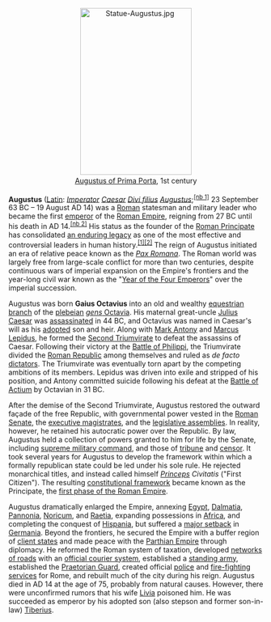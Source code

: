 <div style="text-align: center; margin: 25px 0 10px;"><a href="/wiki/File:Statue-Augustus.jpg" class="image"><img alt="Statue-Augustus.jpg" src="https://upload.wikimedia.org/wikipedia/commons/thumb/e/eb/Statue-Augustus.jpg/220px-Statue-Augustus.jpg" decoding="async" width="220" height="330" srcset="//upload.wikimedia.org/wikipedia/commons/thumb/e/eb/Statue-Augustus.jpg/330px-Statue-Augustus.jpg 1.5x, //upload.wikimedia.org/wikipedia/commons/thumb/e/eb/Statue-Augustus.jpg/440px-Statue-Augustus.jpg 2x" data-file-width="1500" data-file-height="2250"></a><div style="line-height:normal;padding-bottom:0.2em;padding-top:0.2em;"><a href="/wiki/Augustus_of_Prima_Porta" title="Augustus of Prima Porta">Augustus of Prima Porta</a>, 1st century</div></div>

[comment]: # 'breakpoint'

<p><b>Augustus</b> (<a href="/wiki/Latin_language" class="mw-redirect" title="Latin language">Latin</a>: <i lang="la"><a href="/wiki/Imperator" title="Imperator">Imperator</a> <a href="/wiki/Caesar_(title)" title="Caesar (title)">Caesar</a> <a href="/wiki/Divi_filius" title="Divi filius">Divi filius</a> <a href="/wiki/Augustus_(honorific)" class="mw-redirect" title="Augustus (honorific)">Augustus</a></i>;<sup id="cite_ref-1" class="reference"><a href="#cite_note-1">[nb 1]</a></sup> 23 September 63 BC – 19 August AD 14) was a <a href="/wiki/Ancient_Rome" title="Ancient Rome">Roman</a> statesman and military leader who became the first <a href="/wiki/Roman_emperor" title="Roman emperor">emperor</a> of the <a href="/wiki/Roman_Empire" title="Roman Empire">Roman Empire</a>, reigning from 27 BC until his death in AD 14.<sup id="cite_ref-2" class="reference"><a href="#cite_note-2">[nb 2]</a></sup> His status as the founder of the <a href="/wiki/Roman_Principate" class="mw-redirect" title="Roman Principate">Roman Principate</a> has consolidated <a href="/wiki/Augustan_reform" class="mw-redirect" title="Augustan reform">an enduring legacy</a> as one of the most effective and controversial leaders in human history.<sup id="cite_ref-3" class="reference"><a href="#cite_note-3">[1]</a></sup><sup id="cite_ref-4" class="reference"><a href="#cite_note-4">[2]</a></sup> The reign of Augustus initiated an era of relative peace known as the <i><a href="/wiki/Pax_Romana" title="Pax Romana">Pax Romana</a></i>. The Roman world was largely free from large-scale conflict for more than two centuries, despite continuous wars of imperial expansion on the Empire's frontiers and the year-long civil war known as the "<a href="/wiki/Year_of_the_Four_Emperors" title="Year of the Four Emperors">Year of the Four Emperors</a>" over the imperial succession.
</p>
<p>Augustus was born <b>Gaius Octavius</b> into an old and wealthy <a href="/wiki/Equites" title="Equites">equestrian branch</a> of the <a href="/wiki/Plebs" title="Plebs">plebeian</a> <a href="/wiki/Octavia_(gens)" title="Octavia (gens)"><i>gens</i> Octavia</a>. His maternal great-uncle <a href="/wiki/Julius_Caesar" title="Julius Caesar">Julius Caesar</a> was <a href="/wiki/Assassination_of_Julius_Caesar" title="Assassination of Julius Caesar">assassinated</a> in 44 BC, and Octavius was named in Caesar's will as his <a href="/wiki/Adoption_in_ancient_Rome" title="Adoption in ancient Rome">adopted</a> son and heir. Along with <a href="/wiki/Mark_Antony" title="Mark Antony">Mark Antony</a> and <a href="/wiki/Marcus_Aemilius_Lepidus_(triumvir)" title="Marcus Aemilius Lepidus (triumvir)">Marcus Lepidus</a>, he formed the <a href="/wiki/Second_Triumvirate" title="Second Triumvirate">Second Triumvirate</a> to defeat the assassins of Caesar. Following their victory at the <a href="/wiki/Battle_of_Philippi" title="Battle of Philippi">Battle of Philippi</a>, the Triumvirate divided the <a href="/wiki/Roman_Republic" title="Roman Republic">Roman Republic</a> among themselves and ruled as <i>de facto</i> <a href="/wiki/Roman_dictator" title="Roman dictator">dictators</a>. The Triumvirate was eventually torn apart by the competing ambitions of its members. Lepidus was driven into exile and stripped of his position, and Antony committed suicide following his defeat at the <a href="/wiki/Battle_of_Actium" title="Battle of Actium">Battle of Actium</a> by Octavian in 31 BC.
</p>
<p>After the demise of the Second Triumvirate, Augustus restored the outward façade of the free Republic, with governmental power vested in the <a href="/wiki/Roman_Senate" title="Roman Senate">Roman Senate</a>, the <a href="/wiki/Roman_magistrate" title="Roman magistrate">executive magistrates</a>, and the <a href="/wiki/Roman_assemblies" title="Roman assemblies">legislative assemblies</a>. In reality, however, he retained his autocratic power over the Republic. By law, Augustus held a collection of powers granted to him for life by the Senate, including <a href="/wiki/Commander-in-chief" title="Commander-in-chief">supreme military command</a>, and those of <a href="/wiki/Tribune" title="Tribune">tribune</a> and <a href="/wiki/Roman_censor" title="Roman censor">censor</a>. It took several years for Augustus to develop the framework within which a formally republican state could be led under his sole rule. He rejected monarchical titles, and instead called himself <i><a href="/wiki/Princeps" title="Princeps">Princeps</a> Civitatis</i> ("First Citizen"). The resulting <a href="/wiki/Constitution_of_the_Roman_Empire" title="Constitution of the Roman Empire">constitutional framework</a> became known as the Principate, the <a href="/wiki/History_of_the_Roman_Empire" title="History of the Roman Empire">first phase of the Roman Empire</a>.
</p>
<p>Augustus dramatically enlarged the Empire, annexing <a href="/wiki/Egypt_(Roman_province)" title="Egypt (Roman province)">Egypt</a>, <a href="/wiki/Dalmatia_(Roman_province)" title="Dalmatia (Roman province)">Dalmatia</a>, <a href="/wiki/Pannonia" title="Pannonia">Pannonia</a>, <a href="/wiki/Noricum" title="Noricum">Noricum</a>, and <a href="/wiki/Raetia" title="Raetia">Raetia</a>, expanding possessions in <a href="/wiki/Africa_(Roman_province)" title="Africa (Roman province)">Africa</a>, and completing the conquest of <a href="/wiki/Hispania" title="Hispania">Hispania</a>, but suffered a <a href="/wiki/Battle_of_the_Teutoburg_Forest" title="Battle of the Teutoburg Forest">major setback</a> in <a href="/wiki/Germania" title="Germania">Germania</a>. Beyond the frontiers, he secured the Empire with a buffer region of <a href="/wiki/Client_state" title="Client state">client states</a> and made peace with the <a href="/wiki/Parthian_Empire" title="Parthian Empire">Parthian Empire</a> through diplomacy. He reformed the Roman system of taxation, developed <a href="/wiki/Roman_roads" title="Roman roads">networks of roads</a> with an <a href="/wiki/Cursus_publicus" title="Cursus publicus">official courier system</a>, established a <a href="/wiki/Standing_army" title="Standing army">standing army</a>, established the <a href="/wiki/Praetorian_Guard" title="Praetorian Guard">Praetorian Guard</a>, created official <a href="/wiki/Cohortes_urbanae" title="Cohortes urbanae">police</a> and <a href="/wiki/Vigiles" title="Vigiles">fire-fighting services</a> for Rome, and rebuilt much of the city during his reign. Augustus died in AD 14 at the age of 75, probably from natural causes. However, there were unconfirmed rumors that his wife <a href="/wiki/Livia" title="Livia">Livia</a> poisoned him. He was succeeded as emperor by his adopted son (also stepson and former son-in-law) <a href="/wiki/Tiberius" title="Tiberius">Tiberius</a>.
</p>
